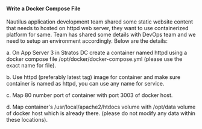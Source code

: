 #### Write a Docker Compose File

Nautilus application development team shared some static website content that needs to hosted on httpd web server, they want to use containerized platform for same. Team has shared some details with DevOps team and we need to setup an environment accordingly. Below are the details:

a. On App Server 3 in Stratos DC create a container named httpd using a docker compose file /opt/docker/docker-compose.yml (please use the exact name for file).

b. Use httpd (preferably latest tag) image for container and make sure container is named as httpd, you can use any name for service.

c. Map 80 number port of container with port 3003 of docker host.

d. Map container's /usr/local/apache2/htdocs volume with /opt/data volume of docker host which is already there. (please do not modify any data within these locations).
